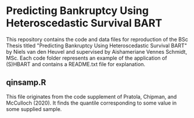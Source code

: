 # Predicting Bankruptcy Using Heteroscedastic Survival BART
This repository contains the code and data files for reproduction of the BSc Thesis titled "Predicting Bankruptcy Using Heteroscedastic Survival BART" by Niels van den Heuvel and supervised by Aishameriane Vennes Schmidt, MSc. Each code folder represents an example of the application of (S)HBART and contains a README.txt file for explanation.

## qinsamp.R
This file originates from the code supplement of Pratola, Chipman, and McCulloch (2020). It finds the quantile corresponding to some value in some supplied sample.